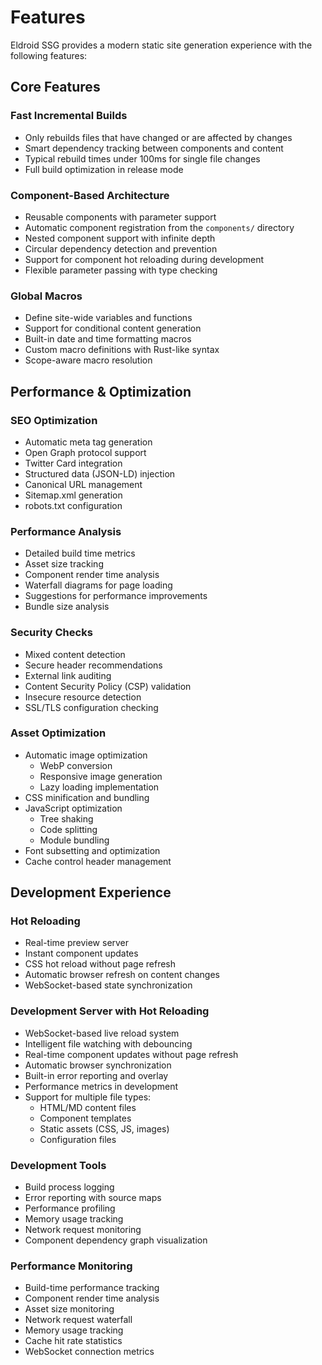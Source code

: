 # Features

Eldroid SSG provides a modern static site generation experience with the following features:

## Core Features

### Fast Incremental Builds
- Only rebuilds files that have changed or are affected by changes
- Smart dependency tracking between components and content
- Typical rebuild times under 100ms for single file changes
- Full build optimization in release mode

### Component-Based Architecture
- Reusable components with parameter support
- Automatic component registration from the `components/` directory
- Nested component support with infinite depth
- Circular dependency detection and prevention
- Support for component hot reloading during development
- Flexible parameter passing with type checking

### Global Macros
- Define site-wide variables and functions
- Support for conditional content generation
- Built-in date and time formatting macros
- Custom macro definitions with Rust-like syntax
- Scope-aware macro resolution

## Performance & Optimization

### SEO Optimization
- Automatic meta tag generation
- Open Graph protocol support
- Twitter Card integration
- Structured data (JSON-LD) injection
- Canonical URL management
- Sitemap.xml generation
- robots.txt configuration

### Performance Analysis
- Detailed build time metrics
- Asset size tracking
- Component render time analysis
- Waterfall diagrams for page loading
- Suggestions for performance improvements
- Bundle size analysis

### Security Checks
- Mixed content detection
- Secure header recommendations
- External link auditing
- Content Security Policy (CSP) validation
- Insecure resource detection
- SSL/TLS configuration checking

### Asset Optimization
- Automatic image optimization
  - WebP conversion
  - Responsive image generation
  - Lazy loading implementation
- CSS minification and bundling
- JavaScript optimization
  - Tree shaking
  - Code splitting
  - Module bundling
- Font subsetting and optimization
- Cache control header management

## Development Experience

### Hot Reloading
- Real-time preview server
- Instant component updates
- CSS hot reload without page refresh
- Automatic browser refresh on content changes
- WebSocket-based state synchronization

### Development Server with Hot Reloading
- WebSocket-based live reload system
- Intelligent file watching with debouncing
- Real-time component updates without page refresh
- Automatic browser synchronization
- Built-in error reporting and overlay
- Performance metrics in development
- Support for multiple file types:
  - HTML/MD content files
  - Component templates
  - Static assets (CSS, JS, images)
  - Configuration files

### Development Tools
- Build process logging
- Error reporting with source maps
- Performance profiling
- Memory usage tracking
- Network request monitoring
- Component dependency graph visualization

### Performance Monitoring
- Build-time performance tracking
- Component render time analysis
- Asset size monitoring
- Network request waterfall
- Memory usage tracking
- Cache hit rate statistics
- WebSocket connection metrics
